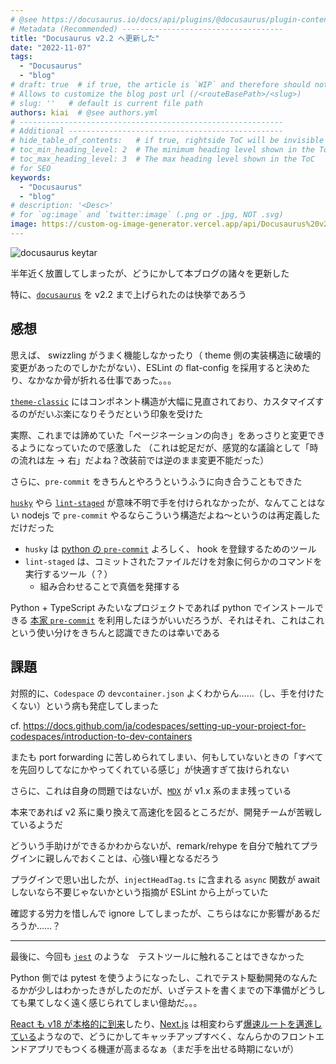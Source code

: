 ```yaml
---
# @see https://docusaurus.io/docs/api/plugins/@docusaurus/plugin-content-blog#markdown-front-matter
# Metadata (Recommended) ------------------------------------
title: "Docusaurus v2.2 へ更新した"
date: "2022-11-07"
tags:
  - "Docusaurus"
  - "blog"
# draft: true  # if true, the article is `WIP` and therefore should not be published yet
# Allows to customize the blog post url (/<routeBasePath>/<slug>)
# slug: ''   # default is current file path
authors: kiai  # @see authors.yml
# -----------------------------------------------------------
# Additional ------------------------------------------------
# hide_table_of_contents:   # if true, rightside ToC will be invisible
# toc_min_heading_level: 2  # The minimum heading level shown in the ToC
# toc_max_heading_level: 3  # The max heading level shown in the ToC
# for SEO
keywords:
  - "Docusaurus"
  - "blog"
# description: '<Desc>'
# for `og:image` and `twitter:image` (.png or .jpg, NOT .svg)
image: https://custom-og-image-generator.vercel.app/api/Docusaurus%20v2.2%20%E3%81%B8%E6%9B%B4%E6%96%B0%E3%81%97%E3%81%9F.png?theme=light&copyright=Kiai+de+Nantoka&logo=https%3A%2F%2Fdocusaurus.io%2Fimg%2Fdocusaurus.svg&avater=https%3A%2F%2Favatars.githubusercontent.com%2Fu%2F20794309&author=Kiai&aka=%40Ningensei848&site=%E6%B0%97%E5%90%88%E3%81%A7%E3%81%AA%E3%82%93%E3%81%A8%E3%81%8B&tags=Docusaurus&tags=blog
---
```


![docusaurus keytar](https://docusaurus.io/img/docusaurus.svg)

半年近く放置してしまったが、どうにかして本ブログの諸々を更新した

特に、[`docusaurus`](https://docusaurus.io/) を v2.2 まで上げられたのは快挙であろう

<!-- truncate -->

## 感想

思えば、 swizzling がうまく機能しなかったり（ theme 側の実装構造に破壊的変更があったのでしかたがない）、ESLint の flat-config を採用すると決めたり、なかなか骨が折れる仕事であった。。。

[`theme-classic`](https://github.com/facebook/docusaurus/tree/main/packages/docusaurus-theme-classic) にはコンポネント構造が大幅に見直されており、カスタマイズするのがだいぶ楽になりそうだという印象を受けた

実際、これまでは諦めていた「ページネーションの向き」をあっさりと変更できるようになっていたので感激した
（これは蛇足だが、感覚的な議論として「時の流れは左 → 右」だよね？改装前では逆のまま変更不能だった）

さらに、`pre-commit` をきちんとやろうというふうに向き合うこともできた

[`husky`](https://github.com/typicode/husky) やら [`lint-staged`](https://github.com/okonet/lint-staged) が意味不明で手を付けられなかったが、なんてことはない nodejs で `pre-commit` やるならこういう構造だよね〜というのは再定義しただけだった

-   `husky` は [python の `pre-commit`](https://pre-commit.com/) よろしく、 hook を登録するためのツール
-   `lint-staged` は、コミットされたファイルだけを対象に何らかのコマンドを実行するツール（？）
    -   組み合わせることで真価を発揮する

Python + TypeScript みたいなプロジェクトであれば python でインストールできる [本家 `pre-commit`](https://pre-commit.com/) を利用したほうがいいだろうが、それはそれ、これはこれという使い分けをきちんと認識できたのは幸いである

## 課題

対照的に、`Codespace` の `devcontainer.json` よくわからん……（し、手を付けたくない）という病も発症してしまった

cf. https://docs.github.com/ja/codespaces/setting-up-your-project-for-codespaces/introduction-to-dev-containers

またも port forwarding に苦しめられてしまい、何もしていないときの「すべてを先回りしてなにかやってくれている感じ」が快適すぎて抜けられない

さらに、これは自身の問題ではないが、[`MDX`](https://mdxjs.com/) が v1.x 系のまま残っている

本来であれば v2 系に乗り換えて高速化を図るところだが、開発チームが苦戦しているようだ

どういう手助けができるかわからないが、remark/rehype を自分で触れてプラグインに親しんでおくことは、心強い糧となるだろう

プラグインで思い出したが、`injectHeadTag.ts` に含まれる `async` 関数が await しないなら不要じゃないかという指摘が ESLint から上がっていた

確認する労力を惜しんで ignore してしまったが、こちらはなにか影響があるだろうか……？

---

最後に、今回も [`jest`](https://jestjs.io/) のような　テストツールに触れることはできなかった

Python 側では pytest を使うようになったし、これでテスト駆動開発のなんたるかが少しはわかったきがしたのだが、いざテストを書くまでの下準備がどうしても果てしなく遠く感じられてしまい億劫だ。。。

[React も v18 が本格的に到来](https://reactjs.org/versions)したり、[Next.js](https://nextjs.org/) は相変わらず[爆速ルートを邁進している](https://nextjs.org/blog/next-13)ようなので、どうにかしてキャッチアップすべく、なんらかのフロントエンドアプリでもつくる機運が高まるなぁ（まだ手を出せる時期にないが）
